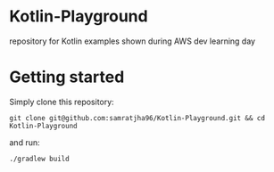 # Kotlin-Playground
repository for Kotlin examples shown during AWS dev learning day

# Getting started
Simply clone this repository:

```
git clone git@github.com:samratjha96/Kotlin-Playground.git && cd Kotlin-Playground
```

and run:

```
./gradlew build
```

